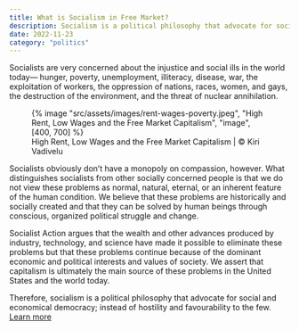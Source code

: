 ```yaml
---
title: What is Socialism in Free Market?
description: Socialism is a political philosophy that advocate for social and economical democracy; instead of hostility, violence and tyranny
date: 2022-11-23
category: "politics"
---
```


Socialists are very concerned about the injustice and social ills in the world today— hunger, poverty, unemployment, illiteracy, disease, war, the exploitation of workers, the oppression of nations, races, women, and gays, the destruction of the environment, and the threat of nuclear annihilation.

<!-- excerpt -->

<figure>
{% image "src/assets/images/rent-wages-poverty.jpeg", "High Rent, Low Wages and the Free Market Capitalism", "image", [400, 700] %}
<figcaption>High Rent, Low Wages and the Free Market Capitalism | © Kiri Vadivelu</figcaption>
</figure>

Socialists obviously don’t have a monopoly on compassion, however. What distinguishes socialists from other socially concerned people is that we do not view these problems as normal, natural, eternal, or an inherent feature of the human condition. We believe that these problems are historically and socially created and that they can be solved by human beings through conscious, organized political struggle and change.

Socialist Action argues that the wealth and other advances produced by industry, technology, and science have made it possible to eliminate these problems but that these problems continue because of the dominant economic and political interests and values of society. We assert that capitalism is ultimately the main source of these problems in the United States and the world today.

Therefore, socialism is a political philosophy that advocate for social and economical democracy; instead of hostility and favourability to the few. [Learn more](https://github.com/kiri-vadivelu/project-108/blob/main/src/assets/docs/socialism-capitalism.pdf)
